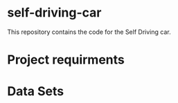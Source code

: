 # self-driving-car
This repository contains the code for the Self Driving car.

# Project requirments

# Data Sets